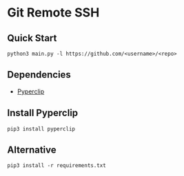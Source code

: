# Git Remote SSH

## Quick Start
```
python3 main.py -l https://github.com/<username>/<repo>
```

## Dependencies
- [Pyperclip](https://pypi.org/project/pyperclip/)

## Install Pyperclip
```
pip3 install pyperclip
```

## Alternative
```
pip3 install -r requirements.txt
```